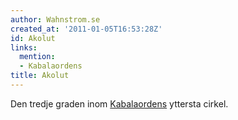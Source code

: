```yaml
---
author: Wahnstrom.se
created_at: '2011-01-05T16:53:28Z'
id: Akolut
links:
  mention:
  - Kabalaordens
title: Akolut
---
```


Den tredje graden inom [Kabalaordens] yttersta cirkel.

  [Kabalaordens]: Kabalaordens